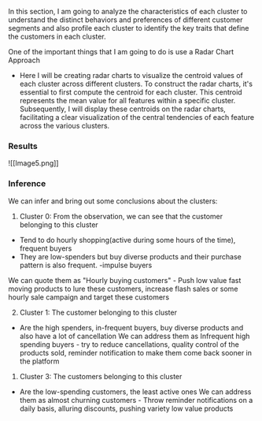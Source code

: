 In this section, I am going to analyze the characteristics of each cluster to understand the distinct behaviors and preferences of different customer segments and also profile each cluster to identify the key traits that define the customers in each cluster.

One of the important things that I am going to do is use a Radar Chart Approach

- Here I will be creating radar charts to visualize the centroid values of each cluster across different clusters. To construct the radar charts, it's essential to first compute the centroid for each cluster. This centroid represents the mean value for all features within a specific cluster. Subsequently, I will display these centroids on the radar charts, facilitating a clear visualization of the central tendencies of each feature across the various clusters.

### Results

![[Image5.png]]
### Inference
We can infer and bring out some conclusions about the clusters:

1. Cluster 0: From the observation, we can see that the customer belonging to this cluster

- Tend to do hourly shopping(active during some hours of the time), frequent buyers
- They are low-spenders but buy diverse products and their purchase pattern is also frequent. -impulse buyers

We can quote them as "Hourly buying customers" - Push low value fast moving products to lure these customers, increase flash sales or some hourly sale campaign and target these customers

2. Cluster 1: The customer belonging to this cluster

- Are the high spenders, in-frequent buyers, buy diverse products and also have a lot of cancellation We can address them as Infrequent high spending buyers - try to reduce cancellations, quality control of the products sold, reminder notification to make them come back sooner in the platform

1. Cluster 3: The customers belonging to this cluster

- Are the low-spending customers, the least active ones We can address them as almost churning customers - Throw reminder notifications on a daily basis, alluring discounts, pushing variety low value products